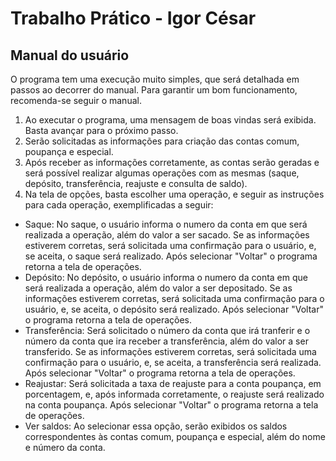 # Trabalho Prático - Igor César
## Manual do usuário

O programa tem uma execução muito simples, que será detalhada em passos ao decorrer do manual. Para garantir um bom funcionamento, recomenda-se seguir o manual.

1. Ao executar o programa, uma mensagem de boas vindas será exibida. Basta avançar para o próximo passo.
2. Serão solicitadas as informações para criação das contas comum, poupança e especial.
3. Após receber as informações corretamente, as contas serão geradas e será possível realizar algumas operações com as mesmas (saque, depósito, transferência, reajuste e consulta de saldo).
4. Na tela de opções, basta escolher uma operação, e seguir as instruções para cada operação, exemplificadas a seguir:
- Saque: No saque, o usuário informa o numero da conta em que será realizada a operação, além do valor a ser sacado. Se as informações estiverem corretas, será solicitada uma confirmação para o usuário, e, se aceita, o saque será realizado. Após selecionar "Voltar" o programa retorna a tela de operações.
- Depósito: No depósito, o usuário informa o numero da conta em que será realizada a operação, além do valor a ser depositado. Se as informações estiverem corretas, será solicitada uma confirmação para o usuário, e, se aceita, o depósito será realizado. Após selecionar "Voltar" o programa retorna a tela de operações.
- Transferência: Será solicitado o número da conta que irá tranferir e o número da conta que ira receber a transferência, além do valor a ser transferido. Se as informações estiverem corretas, será solicitada uma confirmação para o usuário, e, se aceita, a transferência será realizada. Após selecionar "Voltar" o programa retorna a tela de operações.
- Reajustar: Será solicitada a taxa de reajuste para a conta poupança, em porcentagem, e, após informada corretamente, o reajuste será realizado na conta poupança. Após selecionar "Voltar" o programa retorna a tela de operações.
- Ver saldos: Ao selecionar essa opção, serão exibidos os saldos correspondentes às contas comum, poupança e especial, além do nome e número da conta.
